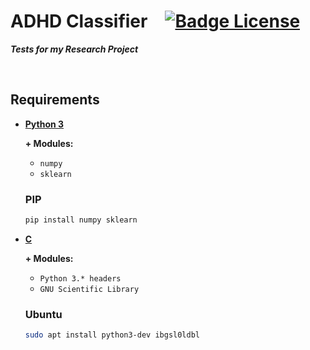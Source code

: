 
# ADHD Classifier [![Badge License]][License]

***Tests for my Research Project***

<br>

## Requirements

- **[Python 3]**

  **\+ Modules:**
  
  - `numpy`
  - `sklearn`
  
  ### PIP
  
  ```sh
  pip install numpy sklearn
  ```
  
- **[C]**

  **\+ Modules:**
  -  `Python 3.* headers`
  -  `GNU Scientific Library`
 
  ### Ubuntu
  ```sh
  sudo apt install python3-dev ibgsl0ldbl
  ```

<br>


<!----------------------------------------------------------------------------->

[Badge License]: https://img.shields.io/badge/License-MIT-yellow.svg?style=for-the-badge

[License]: LICENSE


[Python 3]: https://www.python.org/downloads/
[C]: https://gcc.gnu.org/

